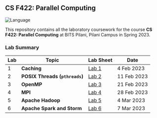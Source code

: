 ## CS F422: Parallel Computing

![Language](https://img.shields.io/static/v1?label=Language&message=C&color=informational&style=for-the-badge)

This repository contains all the laboratory coursework for the course **CS F422: Parallel Computing** at BITS Pilani, Pilani Campus in Spring 2023.

### Lab Summary

| Lab | Topic                      | Lab Sheet                          | Date        |
| --- | -------------------------- | ---------------------------------- | ----------- |
| 1   | **Caching**                    | [Lab 1](lab-01/labsheet.pdf)       | 4 Feb 2023  |
| 2   | **POSIX Threads (`pthreads`)** | [Lab 2](lab-02/labsheet.pdf)       | 11 Feb 2023 |
| 3   | **OpenMP**                     | [Lab 3](lab-03/labsheet.pdf)       | 21 Feb 2023 |
| 4   | **MPI**                        | [Lab 4](lab-04/labsheet.pdf)       | 28 Feb 2023 |
| 5   | **Apache Hadoop**              | [Lab 5](lab-05/labsheet.pdf)       | 4 Mar 2023  |
| 6   | **Apache Spark and Storm**     | [Lab 6](lab-06/spark/labsheet.pdf) | 7 Mar 2023  |
